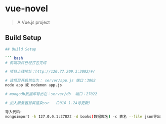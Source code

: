 # vue-novel

> A Vue.js project

## Build Setup

``` bash
## Build Setup

``` bash
# 前端项目已经打包完成

# 项目上线地址：http://120.77.209.3:3002/#/

# 该项目开启地址为： server/app.js 端口：3002
node app 或 nodemon app.js

# moogodb数据库导出在：server/db  端口：27022

# 加入服务器首屏渲染ssr  （2018 1.24号更新）

导入代码:
mongoimport -h 127.0.0.1:27022 -d books(数据库名) -c 表名 --file json导出数据路径
```
